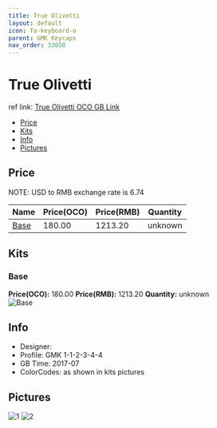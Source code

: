 ```yaml
---
title: True Olivetti
layout: default
icon: fa-keyboard-o
parent: GMK Keycaps
nav_order: 33050
---
```


# True Olivetti

ref link: [True Olivetti OCO GB Link](https://www.originativeco.com/products/true-olivetti)

* [Price](#price)
* [Kits](#kits)
* [Info](#info)
* [Pictures](#pictures)


## Price  
NOTE: USD to RMB exchange rate is 6.74

| Name          | Price(OCO)    |  Price(RMB) | Quantity |
| ------------- | ------------ |  ---------- | -------- |
|[Base](#base)|180.00|1213.20|unknown|


## Kits
### Base
**Price(OCO):** 180.00    **Price(RMB):** 1213.20    **Quantity:** unknown  
<img src="{{ 'assets/images/gmk-keycaps/trueolivetti/kits_pics/base.jpg' | relative_url }}" alt="Base" class="image featured">


## Info
* Designer: 
* Profile: GMK 1-1-2-3-4-4
* GB Time: 2017-07
* ColorCodes: as shown in kits pictures 


## Pictures
<img src="{{ 'assets/images/gmk-keycaps/trueolivetti/rendering_pics/1.jpg' | relative_url }}" alt="1" class="image featured">
<img src="{{ 'assets/images/gmk-keycaps/trueolivetti/rendering_pics/2.jpg' | relative_url }}" alt="2" class="image featured">
